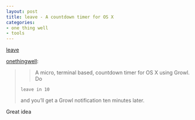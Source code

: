 ```yaml
---
layout: post
title: leave - A countdown timer for OS X
categories: 
- one thing well
- tools
---
```

[leave](https://github.com/oetzi/leave/)

[onethingwell](http://onethingwell.org/post/39568951264/leave):

> > A micro, terminal based, countdown timer for OS X using Growl.
> Do
>
>     leave in 10
>
> and you’ll get a Growl notification ten minutes later.

Great idea
